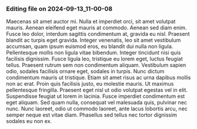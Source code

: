 

### Editing file on 2024-09-13_11-00-08

Maecenas sit amet auctor mi. Nulla et imperdiet orci, sit amet volutpat mauris. Aenean eleifend eget mauris at commodo. Aenean sed diam enim. Fusce leo dolor, interdum sagittis condimentum at, gravida eu nisl. Praesent blandit ac turpis eget gravida. Integer venenatis, leo sit amet vestibulum accumsan, quam ipsum euismod eros, eu blandit dui nulla non ligula. Pellentesque mollis non ligula vitae bibendum. Integer tincidunt nisi quis facilisis dignissim. Fusce ligula leo, tristique eu lorem eget, luctus feugiat tellus. Praesent rutrum sem non condimentum aliquam. Vestibulum sapien odio, sodales facilisis ornare eget, sodales in turpis. Nunc dictum condimentum mauris ut tristique.
Etiam sit amet risus ac urna dapibus mollis non ac erat. Proin quis facilisis justo, eu molestie mauris. Ut maximus pellentesque fringilla. Praesent eget nisl ut odio volutpat egestas vel in elit. Suspendisse feugiat ut lorem in lacinia. Fusce imperdiet condimentum est eget aliquam. Sed quam nulla, consequat vel malesuada quis, pulvinar nec nunc. Nunc laoreet, odio ut commodo laoreet, ante lacus lobortis arcu, nec semper neque est vitae diam. Phasellus sed tellus nec tortor dignissim sodales eu non ex.


